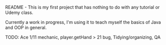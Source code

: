 README - This is my first project that has nothing to do with any tutorial or Udemy class.

Currently a work in progress, I'm using it to teach myself the basics of Java and OOP in general.

TODO: Ace 1/11 mechanic, player.getHand > 21 bug, Tidying/organizing, QA
